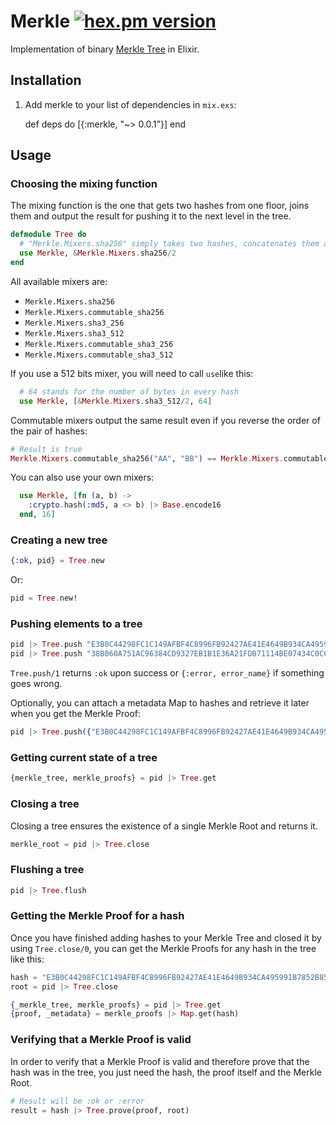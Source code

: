 # Merkle [![hex.pm version](https://img.shields.io/hexpm/v/merkle.svg?style=flat)](https://hex.pm/packages/merkle)

Implementation of binary [Merkle Tree](https://en.wikipedia.org/wiki/Merkle_tree) in Elixir.

## Installation

  1. Add merkle to your list of dependencies in `mix.exs`:

        def deps do
          [{:merkle, "~> 0.0.1"}]
        end

## Usage

### Choosing the mixing function
The mixing function is the one that gets two hashes from one floor, joins them and output the result for pushing it to the next level in the tree.

```elixir
defmodule Tree do
  # "Merkle.Mixers.sha256" simply takes two hashes, concatenates them and calculates the SHA256 hash.
  use Merkle, &Merkle.Mixers.sha256/2
end
```

All available mixers are:
* `Merkle.Mixers.sha256`
* `Merkle.Mixers.commutable_sha256`
* `Merkle.Mixers.sha3_256`
* `Merkle.Mixers.sha3_512`
* `Merkle.Mixers.commutable_sha3_256`
* `Merkle.Mixers.commutable_sha3_512`

If you use a 512 bits mixer, you will need to call `use`like this:
```elixir
  # 64 stands for the number of bytes in every hash
  use Merkle, [&Merkle.Mixers.sha3_512/2, 64]
```

Commutable mixers output the same result even if you reverse the order of the pair of hashes:
```elixir
# Result is true
Merkle.Mixers.commutable_sha256("AA", "BB") == Merkle.Mixers.commutable_sha256("BB", "AA")
```

You can also use your own mixers:
```elixir
  use Merkle, [fn (a, b) ->
    :crypto.hash(:md5, a <> b) |> Base.encode16
  end, 16]
```

### Creating a new tree
```elixir
{:ok, pid} = Tree.new
```
Or:
```elixir
pid = Tree.new!
```

### Pushing elements to a tree
```elixir
pid |> Tree.push "E3B0C44298FC1C149AFBF4C8996FB92427AE41E4649B934CA495991B7852B855"
pid |> Tree.push "38B060A751AC96384CD9327EB1B1E36A21FDB71114BE07434C0CC7BF63F6E1DA"
```
`Tree.push/1` returns `:ok` upon success or `{:error, error_name}` if something goes wrong.

Optionally, you can attach a metadata Map to hashes and retrieve it later when you get the Merkle Proof:
```elixir
pid |> Tree.push({"E3B0C44298FC1C149AFBF4C8996FB92427AE41E4649B934CA495991B7852B855", %{foo: "bar"}})
```

### Getting current state of a tree
```elixir
{merkle_tree, merkle_proofs} = pid |> Tree.get
```

### Closing a tree
Closing a tree ensures the existence of a single Merkle Root and returns it.
```elixir
merkle_root = pid |> Tree.close
```

### Flushing a tree
```elixir
pid |> Tree.flush
```

### Getting the Merkle Proof for a hash
Once you have finished adding hashes to your Merkle Tree and closed it by using `Tree.close/0`, you can get the Merkle Proofs for any hash in the tree like this:
```elixir
hash = "E3B0C44298FC1C149AFBF4C8996FB92427AE41E4649B934CA495991B7852B855"
root = pid |> Tree.close

{_merkle_tree, merkle_proofs} = pid |> Tree.get
{proof, _metadata} = merkle_proofs |> Map.get(hash)
```

### Verifying that a Merkle Proof is valid
In order to verify that a Merkle Proof is valid and therefore prove that the hash was in the tree, you just need the hash, the proof itself and the Merkle Root.
```elixir
# Result will be :ok or :error
result = hash |> Tree.prove(proof, root)
```
